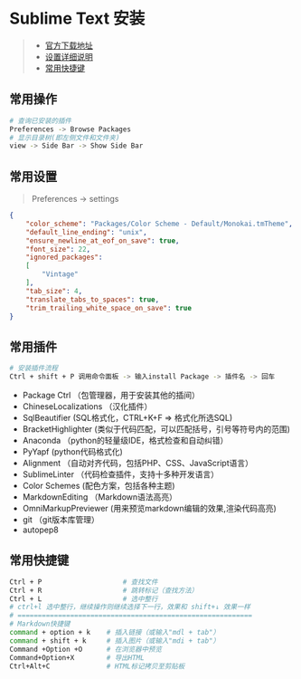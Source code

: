 # Sublime Text 安装

> * [官方下载地址](http://www.sublimetext.com/3)
> * [设置详细说明](http://www.cnblogs.com/pdq-phper/p/5093486.html)
> * [常用快捷键](http://www.codesec.net/view/219715.html)

## 常用操作
```sh
# 查询已安装的插件
Preferences -> Browse Packages
# 显示目录树(即左侧文件和文件夹)
view -> Side Bar -> Show Side Bar
```

## 常用设置

> Preferences -> settings

```json
{
	"color_scheme": "Packages/Color Scheme - Default/Monokai.tmTheme",
	"default_line_ending": "unix",
	"ensure_newline_at_eof_on_save": true,
	"font_size": 22,
	"ignored_packages":
	[
		"Vintage"
	],
	"tab_size": 4,
	"translate_tabs_to_spaces": true,
	"trim_trailing_white_space_on_save": true
}
```

## 常用插件

```sh
# 安装插件流程
Ctrl + shift + P 调用命令面板 -> 输入install Package -> 插件名 -> 回车
```

- Package Ctrl  （包管理器，用于安装其他的插间）
- ChineseLocalizations  （汉化插件）
- SqlBeautifier     (SQL格式化，CTRL+K+F => 格式化所选SQL)
- BracketHighlighter    (类似于代码匹配，可以匹配括号，引号等符号内的范围)
- Anaconda  （python的轻量级IDE，格式检查和自动纠错）
- PyYapf    (python代码格式化)
- Alignment （自动对齐代码，包括PHP、CSS、JavaScript语言）
- SublimeLinter （代码检查插件，支持十多种开发语言）
- Color Schemes (配色方案，包括各种主题)
- MarkdownEditing （Markdown语法高亮）
- OmniMarkupPreviewer   (用来预览markdown编辑的效果,渲染代码高亮)
- git （git版本库管理）
- autopep8


## 常用快捷键
 ```sh
Ctrl + P                    # 查找文件
Ctrl + R                    # 跳转标记（查找方法）
Ctrl + L                    # 选中整行
# ctrl+l 选中整行，继续操作则继续选择下一行，效果和 shift+↓ 效果一样
# ==========================================================
# Markdown快捷键
command + option + k    # 插入链接（或输入"mdl + tab"）
command + shift + k     # 插入图片（或输入"mdi + tab"）
Command +Option +O      # 在浏览器中预览
Command+Option+X        # 导出HTML
Ctrl+Alt+C              # HTML标记拷贝至剪贴板
```

